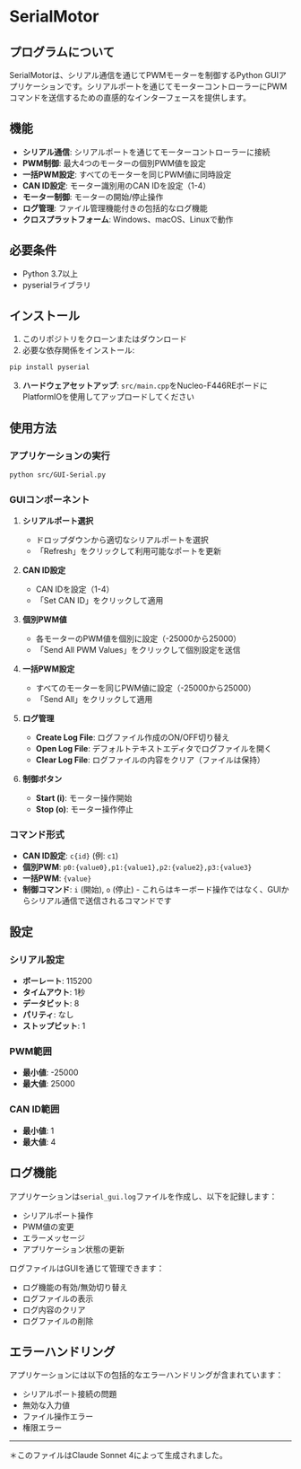 # SerialMotor

## プログラムについて

SerialMotorは、シリアル通信を通じてPWMモーターを制御するPython GUIアプリケーションです。シリアルポートを通じてモーターコントローラーにPWMコマンドを送信するための直感的なインターフェースを提供します。

## 機能

- **シリアル通信**: シリアルポートを通じてモーターコントローラーに接続
- **PWM制御**: 最大4つのモーターの個別PWM値を設定
- **一括PWM設定**: すべてのモーターを同じPWM値に同時設定
- **CAN ID設定**: モーター識別用のCAN IDを設定（1-4）
- **モーター制御**: モーターの開始/停止操作
- **ログ管理**: ファイル管理機能付きの包括的なログ機能
- **クロスプラットフォーム**: Windows、macOS、Linuxで動作

## 必要条件

- Python 3.7以上
- pyserialライブラリ

## インストール

1. このリポジトリをクローンまたはダウンロード
2. 必要な依存関係をインストール:

```bash
pip install pyserial
```

3. **ハードウェアセットアップ**: `src/main.cpp`をNucleo-F446REボードにPlatformIOを使用してアップロードしてください

## 使用方法

### アプリケーションの実行

```bash
python src/GUI-Serial.py
```

### GUIコンポーネント

1. **シリアルポート選択**
   - ドロップダウンから適切なシリアルポートを選択
   - 「Refresh」をクリックして利用可能なポートを更新

2. **CAN ID設定**
   -  CAN IDを設定（1-4）
   - 「Set CAN ID」をクリックして適用

3. **個別PWM値**
   - 各モーターのPWM値を個別に設定（-25000から25000）
   - 「Send All PWM Values」をクリックして個別設定を送信

4. **一括PWM設定**
   - すべてのモーターを同じPWM値に設定（-25000から25000）
   - 「Send All」をクリックして適用

5. **ログ管理**
   - **Create Log File**: ログファイル作成のON/OFF切り替え
   - **Open Log File**: デフォルトテキストエディタでログファイルを開く
   - **Clear Log File**: ログファイルの内容をクリア（ファイルは保持）

6. **制御ボタン**
   - **Start (i)**: モーター操作開始
   - **Stop (o)**: モーター操作停止

### コマンド形式

- **CAN ID設定**: `c{id}` (例: `c1`)
- **個別PWM**: `p0:{value0},p1:{value1},p2:{value2},p3:{value3}`
- **一括PWM**: `{value}`
- **制御コマンド**: `i` (開始), `o` (停止) - これらはキーボード操作ではなく、GUIからシリアル通信で送信されるコマンドです


## 設定

### シリアル設定
- **ボーレート**: 115200
- **タイムアウト**: 1秒
- **データビット**: 8
- **パリティ**: なし
- **ストップビット**: 1

### PWM範囲
- **最小値**: -25000
- **最大値**: 25000

### CAN ID範囲
- **最小値**: 1
- **最大値**: 4

## ログ機能

アプリケーションは`serial_gui.log`ファイルを作成し、以下を記録します：
- シリアルポート操作
- PWM値の変更
- エラーメッセージ
- アプリケーション状態の更新

ログファイルはGUIを通じて管理できます：
- ログ機能の有効/無効切り替え
- ログファイルの表示
- ログ内容のクリア
- ログファイルの削除

## エラーハンドリング

アプリケーションには以下の包括的なエラーハンドリングが含まれています：
- シリアルポート接続の問題
- 無効な入力値
- ファイル操作エラー
- 権限エラー

---

＊このファイルはClaude Sonnet 4によって生成されました。